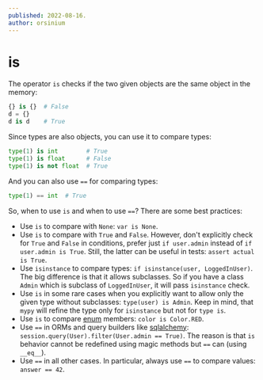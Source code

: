 ```yaml
---
published: 2022-08-16.
author: orsinium
---
```


# is

The operator `is` checks if the two given objects are the same object in the memory:

```python
{} is {}  # False
d = {}
d is d    # True
```

Since types are also objects, you can use it to compare types:

```python
type(1) is int        # True
type(1) is float      # False
type(1) is not float  # True
```

And you can also use `==` for comparing types:

```python
type(1) == int  # True
```

So, when to use `is` and when to use `==`? There are some best practices:

+ Use `is` to compare with `None`: `var is None`.
+ Use `is` to compare with `True` and `False`. However, don't explicitly check for `True` and `False` in conditions, prefer just `if user.admin` instead of `if user.admin is True`. Still, the latter can be useful in tests: `assert actual is True`.
+ Use `isinstance` to compare types: `if isinstance(user, LoggedInUser)`. The big difference is that it allows subclasses. So if you have a class `Admin` which is subclass of `LoggedInUser`, it will pass `isinstance` check.
+ Use `is` in some rare cases when you explicitly want to allow only the given type without subclasses: `type(user) is Admin`. Keep in mind, that `mypy` will refine the type only for `isinstance` but not for `type is`.
+ Use `is` to compare [enum](https://docs.python.org/3/library/enum.html) members: `color is Color.RED`.
+ Use `==` in ORMs and query builders like [sqlalchemy](https://www.sqlalchemy.org/): `session.query(User).filter(User.admin == True)`. The reason is that `is` behavior cannot be redefined using magic methods but `==` can (using `__eq__`).
+ Use `==` in all other cases. In particular, always use `==` to compare values: `answer == 42`.
